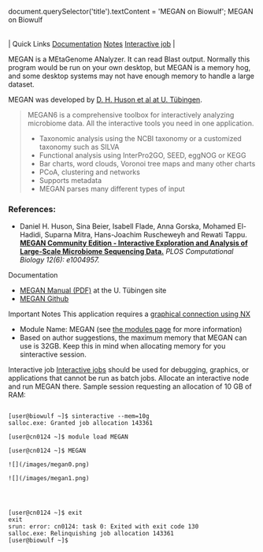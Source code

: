 

document.querySelector('title').textContent = 'MEGAN on Biowulf';
MEGAN on Biowulf


|  |
| --- |
| 
Quick Links
[Documentation](#doc)
[Notes](#notes)
[Interactive job](#int)
 |



MEGAN is a MEtaGenome ANalyzer. It can read Blast output. Normally this program would be run on your own desktop, but MEGAN is a memory hog, and some desktop systems may not have enough memory to handle a large dataset.


MEGAN was developed by [D. H. Huson et al at U. Tübingen](https://uni-tuebingen.de/fakultaeten/mathematisch-naturwissenschaftliche-fakultaet/fachbereiche/informatik/lehrstuehle/algorithms-in-bioinformatics/software/megan6/).




> 
>  MEGAN6 is a comprehensive toolbox for interactively analyzing microbiome data. All the interactive tools you need in one application.
>  * Taxonomic analysis using the NCBI taxonomy or a customized taxonomy such as SILVA
> * Functional analysis using InterPro2GO, SEED, eggNOG or KEGG
> * Bar charts, word clouds, Voronoi tree maps and many other charts
> * PCoA, clustering and networks
> * Supports metadata
> * MEGAN parses many different types of input
> 
> 
> 


### References:


* Daniel H. Huson, Sina Beier, Isabell Flade, Anna Gorska, Mohamed El-Hadidi, Suparna Mitra, Hans-Joachim Ruscheweyh and Rewati Tappu.
 [**MEGAN Community Edition - Interactive Exploration and Analysis of Large-Scale Microbiome Sequencing Data.**](https://doi.org/10.1371/journal.pcbi.1004957)
*PLOS Computational Biology 12(6): e1004957.*



Documentation
* [MEGAN Manual (PDF)](https://software-ab.informatik.uni-tuebingen.de/download/megan6/manual.pdf) at the U. Tübingen site
* [MEGAN Github](https://github.com/husonlab/megan-ce)


Important Notes
This application requires a [graphical connection using NX](/docs/nx.html)


* Module Name: MEGAN (see [the modules page](/apps/modules.html) for more information)
* Based on author suggestions, the maximum memory that MEGAN can use is 32GB. Keep this in mind when allocating memory for you sinteractive session.




Interactive job
[Interactive jobs](/docs/userguide.html#int) should be used for debugging, graphics, or applications that cannot be run as batch jobs.
Allocate an interactive node and run MEGAN there. Sample session requesting an allocation of 10 GB of RAM:

```

[user@biowulf ~]$ sinteractive --mem=10g
salloc.exe: Granted job allocation 143361

[user@cn0124 ~]$ module load MEGAN

[user@cn0124 ~]$ MEGAN

![](/images/megan0.png)

![](/images/megan1.png)




[user@cn0124 ~]$ exit
exit
srun: error: cn0124: task 0: Exited with exit code 130
salloc.exe: Relinquishing job allocation 143361
[user@biowulf ~]$



```














